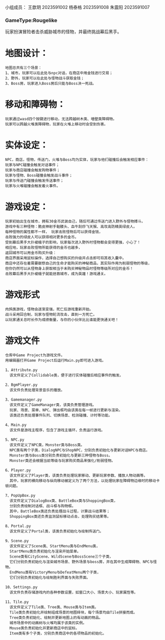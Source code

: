 小组成员：
王歆玥 2023591002
杨泰格 2023591008
朱震阳 2023591007


### GameType:Rougelike
玩家扮演冒险者击杀威胁城市的怪物，并最终挑战幕后黑手。

# 地图设计：
    地图总共有三个场景：
    1、城市，玩家可以在此处与npc对话，在商店中用金钱进行交易；
    2、野外，玩家可以在此处与怪物战斗获取金钱；
    3、Boss房，玩家进入Boss房后只能与Boss决一死战。

# 移动和障碍物：
    玩家通过wasd四个按键进行移动，无法跨越树木类、墙壁类障碍物。
    玩家可以跨越火堆类障碍物，玩家在火堆上移动时会受到伤害。

# 实体设定：
    NPC，商店，怪物，传送门，火堆与Boss均为实体，玩家与他们碰撞后会触发相应事件：
    玩家与NPC碰撞会触发对话事件；
    玩家与商店碰撞会触发购物事件；
    玩家与怪物、Boss碰撞会触发战斗事件；
    玩家与传送门碰撞会触发传送事件；
    玩家与火堆碰撞会触发着火事件。

# 游戏设定：
    玩家初始出生在城市，拥有30金币武装自己，随后可通过传送门进入野外与怪物搏斗。
    游戏中有三种怪物：脆皮神射手骷髅头、血牛刮痧飞天猴、高攻高防精英绿皮人。
    每种怪物的属性都不一样， 玩家击败怪物后可以获得金钱，
    击败强力的绿皮人可以获得相对更多的金币。
    受到幕后黑手大扑棱蛾子的影响，玩家每次进入野外时怪物都会变得更强，小心了！
    相应地，玩家击败怪物所能获得的金币也越多，
    返回城市可以用金币购买升级：
    商店界面采用鼠标操作，选择自己想购买的升级并点击即可将其收入囊中。
    商店中还存在着需要献祭自己的生命才能购买的神秘商品，其实际作用为削弱怪物的等级，
    但你仍然可以从怪物身上获取相当于未购买神秘物品时怪物等级所对应的金币！
    击败幕后黑手大扑棱蛾子就能拯救城市，成为英雄！游戏通关。

# 游戏形式
    肉鸽类游戏，怪物会逐渐变强，死亡后游戏重新开始。
    战斗采用回合制，玩家与怪物轮流攻击，直到一方死亡。
    以玩家通关总时长作为成绩衡量，与你的小伙伴比比谁能更快通关吧！

# 游戏文件
    仓库中Game Project为游戏文件。
    用编辑器打开Game Project后运行Main.py即可进入游戏。
    
    1、Attribute.py
      该文件定义了Collidable类，便于进行实体碰撞后相应事件的触发。

    2、BgmPlayer.py
      该文件负责处理背景音乐的播放。

    3、Gamemanager.py
      该文件定义了GameManager类，该类负责管理游戏。
      玩家、场景、菜单、NPC、弹出框均由该类在每一帧进行更新与渲染。
      该类还负责处理事件队列、切换场景、检测碰撞、计时等功能。

    4、Main.py
      该文件是游戏主程序，包含了游戏主循环，负责运行游戏。

    5、NPC.py
      该文件定义了NPC类，Monster类与Boss类。
      NPC类有两个子类，DialogNPC与ShopNPC，分别负责初始化与更新对话NPC与商店。
      Monster类与Boss类分别负责初始化与更新三种怪物与Boss。
      Monster类还会根据当前等级与玩家购买商品来强化/削弱怪物。

    6、Player.py
      该文件定义了Player类，该类负责处理玩家移动、更新玩家参数、播放人物动画等。
      其中，玩家的横向移动与纵向移动被定义为了两个方法，以处理玩家在障碍物边缘时的移动卡顿问题。

    7、PopUpBox.py
      该文件定义了DialogBox类、BattleBox类与ShoppingBox类，
      分别负责绘制对话框、战斗框与购物框。
      其中，BattleBox类还负责处理战斗过程，计算战斗结果等；
      ShoppingBox类还负责监测鼠标移动点击，处理购买结果等。

    8、Portal.py
      该文件定义了Portal类，该类负责初始化与绘制传送门。

    9、Scene.py
      该文件定义了Scene类、StartMenu类与EndMenu类，
      StartMenu类负责初始化与渲染开始菜单。
      Scene类有CityScene、WildScene与BossScene三个子类，
      它们分别负责初始化与渲染城市场景、野外场景与boss房，并在其中生成障碍物、NPC与怪物。
      EndMenu类有VictoryMenu与DefeatMenu两个子类，
      它们分别负责初始化与绘制胜利界面与失败界面。

    10、Settings.py
      该文件负责存储游戏内的各种参数设置，如窗口大小、场景大小、玩家属性等。

    11、Tile.py
      该文件定义了Tile类、Tree类、Mouse类与Item类。
      Tile类负责初始化并绘制组成场景的地图砖块，每个场景均由Tile拼接而成。
      Tree类负责初始化、绘制并更新地图上的有动画的物品。
      城市场景中的动画树与火堆均属于该类的实例。
      Mouse类负责初始化并更新商店中的鼠标。
      Item类有多个子类，分别负责商店中的各项物品的初始化。